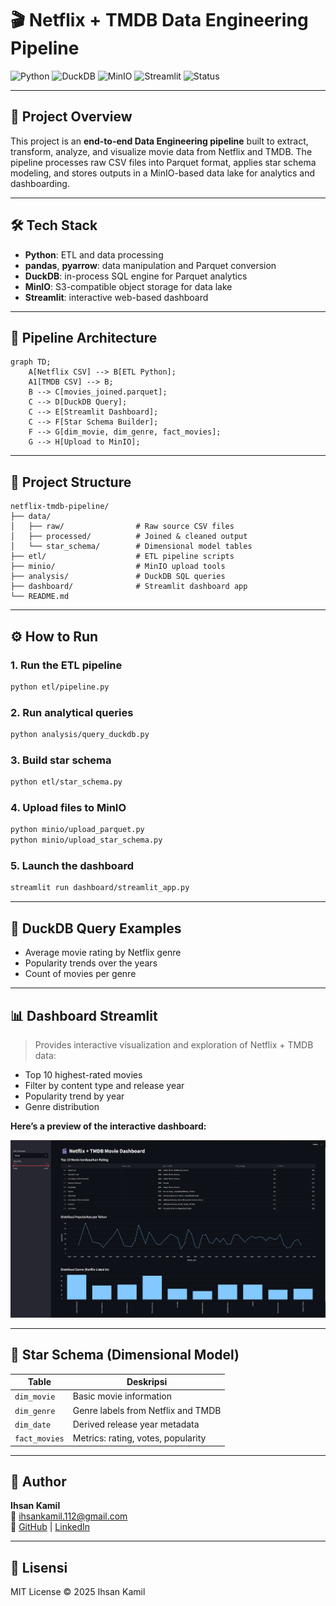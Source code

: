 # 🎬 Netflix + TMDB Data Engineering Pipeline

![Python](https://img.shields.io/badge/Python-3.10+-blue?logo=python)
![DuckDB](https://img.shields.io/badge/Engine-DuckDB-yellow)
![MinIO](https://img.shields.io/badge/Storage-MinIO-orange?logo=min.io)
![Streamlit](https://img.shields.io/badge/Visualization-Streamlit-red?logo=streamlit)
![Status](https://img.shields.io/badge/Project-Complete-brightgreen)

---

## 📌 Project Overview

This project is an **end-to-end Data Engineering pipeline** built to extract, transform, analyze, and visualize movie data from Netflix and TMDB. The pipeline processes raw CSV files into Parquet format, applies star schema modeling, and stores outputs in a MinIO-based data lake for analytics and dashboarding.

---

## 🛠️ Tech Stack

- **Python**: ETL and data processing
- **pandas**, **pyarrow**: data manipulation and Parquet conversion
- **DuckDB**: in-process SQL engine for Parquet analytics
- **MinIO**: S3-compatible object storage for data lake
- **Streamlit**: interactive web-based dashboard

---

## 🧱 Pipeline Architecture

```mermaid
graph TD;
    A[Netflix CSV] --> B[ETL Python];
    A1[TMDB CSV] --> B;
    B --> C[movies_joined.parquet];
    C --> D[DuckDB Query];
    C --> E[Streamlit Dashboard];
    C --> F[Star Schema Builder];
    F --> G[dim_movie, dim_genre, fact_movies];
    G --> H[Upload to MinIO];
```

---

## 📁 Project Structure

```
netflix-tmdb-pipeline/
├── data/
│   ├── raw/                # Raw source CSV files
│   ├── processed/          # Joined & cleaned output
│   └── star_schema/        # Dimensional model tables
├── etl/                    # ETL pipeline scripts
├── minio/                  # MinIO upload tools
├── analysis/               # DuckDB SQL queries
├── dashboard/              # Streamlit dashboard app
└── README.md
```

---

## ⚙️ How to Run

### 1. Run the ETL pipeline
```bash
python etl/pipeline.py
```

### 2. Run analytical queries
```bash
python analysis/query_duckdb.py
```

### 3. Build star schema
```bash
python etl/star_schema.py
```

### 4. Upload files to MinIO
```bash
python minio/upload_parquet.py
python minio/upload_star_schema.py
```

### 5. Launch the dashboard
```bash
streamlit run dashboard/streamlit_app.py
```

---

## 🧠 DuckDB Query Examples

- Average movie rating by Netflix genre
- Popularity trends over the years
- Count of movies per genre

---

## 📊 Dashboard Streamlit

> Provides interactive visualization and exploration of Netflix + TMDB data:

- Top 10 highest-rated movies
- Filter by content type and release year
- Popularity trend by year
- Genre distribution

**Here’s a preview of the interactive dashboard:**

![Dashboard Screenshot](assets/dashboard.png)

---

## 🧠 Star Schema (Dimensional Model)

| Table         | Deskripsi                          |
|---------------|------------------------------------|
| `dim_movie`   | Basic movie information            |
| `dim_genre`   | Genre labels from Netflix and TMDB |
| `dim_date`    | Derived release year metadata      |
| `fact_movies` | Metrics: rating, votes, popularity |

---

## 👤 Author

**Ihsan Kamil**  
📧 ihsankamil.112@gmail.com  
🔗 [GitHub](https://github.com/Deceitfulz) | [LinkedIn](https://linkendin.com/in/ihsan112)

---

## 📄 Lisensi

MIT License © 2025 Ihsan Kamil